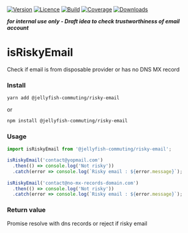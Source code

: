 [![Version](https://img.shields.io/npm/v/@jellyfish-commuting/risky-email)](https://www.npmjs.com/package/@jellyfish-commuting/risky-email)
[![Licence](https://img.shields.io/npm/l/@jellyfish-commuting/risky-email)](https://en.wikipedia.org/wiki/MIT_license)
[![Build](https://img.shields.io/travis/jellyfish-commuting/risky-email)](https://travis-ci.org/github/jellyfish-commuting/risky-email)
[![Coverage](https://img.shields.io/codecov/c/github/jellyfish-commuting/risky-email)](https://codecov.io/gh/jellyfish-commuting/risky-email)
[![Downloads](https://img.shields.io/npm/dt/@jellyfish-commuting/risky-email)](https://www.npmjs.com/package/@jellyfish-commuting/risky-email)

__*for internal use only - Draft idea to check trustworthiness of email account*__

# isRiskyEmail
Check if email is from disposable provider or has no DNS MX record

### Install

```bash
yarn add @jellyfish-commuting/risky-email
```
or
```bash
npm install @jellyfish-commuting/risky-email
```
### Usage

```javascript
import isRiskyEmail from '@jellyfish-commuting/risky-email';

isRiskyEmail('contact@yopmail.com')
  .then(() => console.log('Not risky'))
  .catch(error => console.log(`Risky email : ${error.message}`);
  
isRiskyEmail('contact@no-mx-records-domain.com')
  .then(() => console.log('Not risky'))
  .catch(error => console.log(`Risky email : ${error.message}`);
```

### Return value

Promise resolve with dns records or reject if risky email
